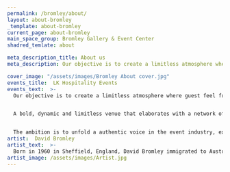 ```yaml
---
permalink: /bromley/about/
layout: about-bromley
_template: about-bromley
current_page: about-bromley
main_space_group: Bromley Gallery & Event Center
shadred_temlate: about

meta_description_title: About us
meta_description: Our objective is to create a limitless atmosphere where guest feel free to connect with each other

cover_image: "/assets/images/Bromley About cover.jpg"
events_title:  LK Hospitality Events
events_text:  >-
  Our objective is to create a limitless atmosphere where guest feel free to connect with each other. A place where memories can be lived, history can be written and togetherness will be celebrated.


  A bold, dynamic and limitless venue that elaborates with a network of trendy, innovative and energetic Melbourne professionals.


  The ambition is to unfold a authentic voice in the event industry, exploring and surprising with its guests by using our knowledge, creativity, don’t hold-back attitude and our passion for quality food and high end service.
artist:  David Bromley
artist_text:  >-
  Born in 1960 in Sheffield, England, David Bromley immigrated to Australia with his family in 1964 and emerged as a painter in the mid 1980s. Since then, he has become one of the most recognisable and innovative artists in Australia.
artist_image: /assets/images/Artist.jpg
---
```



